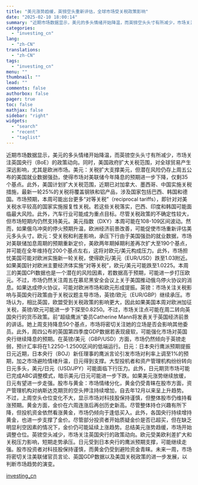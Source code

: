 ```yaml
---
title: "美元涨势趋缓，英镑空头重新评估，全球市场受关税政策影响"
date: "2025-02-10 18:00:14"
summary: "近期市场数据显示，美元的多头情绪开始降温，而英镑空头头寸有所减少，市场关注英国央行（BoE）的政策动..."
categories:
  - "investing_cn"
lang:
  - "zh-CN"
translations:
  - "zh-CN"
tags:
  - "investing_cn"
menu: ""
thumbnail: ""
lead: ""
comments: false
authorbox: false
pager: true
toc: false
mathjax: false
sidebar: "right"
widgets:
  - "search"
  - "recent"
  - "taglist"
---
```


近期市场数据显示，美元的多头情绪开始降温，而英镑空头头寸有所减少，市场关注英国央行（BoE）的政策动向。同时，美国政府扩大关税范围，对全球贸易产生深远影响，尤其是欧洲市场。美元：关税扩大支撑美元，但潜在风险仍存上周五公布的美国就业数据强劲，使得市场对美联储今年降息的预期进一步下降，仅剩35个基点。此外，美国计划扩大关税范围，近期已对加拿大、墨西哥、中国实施关税措施，最新一轮25%的关税将覆盖钢铁和铝产品，涉及国家包括巴西、韩国和德国。市场预期，本周可能出台更多“对等关税”（reciprocal tariffs），即针对对美关税水平较高的国家实施报复性关税。若这些关税落实，巴西、印度和韩国可能面临最大风险。此外，汽车行业可能成为重点目标。尽管关税政策的不确定性较大，但市场短期内仍然支持美元。美元指数（DXY）本周可能在108-109区间波动。然而，如果俄乌冲突的停火预期升温，欧洲经济前景改善，可能促使市场重新评估美元多头头寸。欧元：受关税和利差影响，承压下行由于美国强劲的就业数据，市场对美联储加息周期的预期重新定价，美欧两年期掉期利差再次扩大至190个基点，并可能在全年维持在200个基点左右，这将对欧元/美元构成压力。此外，市场担忧美国可能对欧洲实施新一轮关税，使得欧元/美元（EUR/USD）跌至1.03附近。如果美国针对欧洲主要经济体实施“对等关税”，欧元/美元可能跌至1.0225。本周三的美国CPI数据也是一个潜在的风险因素，若数据高于预期，可能进一步打压欧元。不过，市场仍然关注周五在慕尼黑安全会议上关于美国推动俄乌停火协议的消息。如果达成停火协议，可能对欧洲市场和欧元形成提振。英镑：市场关注关税影响与英国央行政策由于关税议题主导市场，英镑/欧元（EUR/GBP）继续承压。市场认为，相比英国，欧盟受到关税政策的影响更大，因此如果美国本周对欧洲加征关税，英镑/欧元可能进一步下探至0.8250。不过，市场关注点可能在周二转向英国央行的货币政策。前“超级鹰派”委员Catherine Mann将发表关于英国经济前景的讲话。她上周支持降息50个基点，市场将密切关注她的立场是否会影响其他委员。此外，周四公布的英国第四季度GDP数据若表现疲软，可能强化市场对英国央行继续降息的预期。在英镑/美元（GBP/USD）方面，市场仍然倾向于英镑走弱，预计汇率将在1.2250-1.2500区间的低端运行。日元：日本央行鹰派预期提振日元近期，日本央行（BOJ）新任理事的鹰派言论引发市场对利率上调至1%的预期，加之市场避险情绪升温，日元得到支撑。大型投机者和资产管理机构纷纷转向日元多头，美元/日元（USD/JPY）可能面临下行压力。此外，日元期货市场可能已完成ABC调整模式，暗示美元/日元可能进一步下跌。如果美元涨势继续放缓，日元有望进一步走强。股市与黄金：市场情绪分化，黄金仍受青睐在股市方面，资产管理机构对纳斯达克期货的空头押注持续增加，自去年12月以来呈上升趋势。不过，上周空头仓位变化不大，显示市场对科技股保持谨慎，但整体股市仍维持看涨预期。黄金方面，金价在六周连涨后再创历史新高。尽管整体持仓兴趣有所下降，但投机资金依然看涨黄金，市场仍倾向于逢低买入。此外，各国央行持续增持黄金，也进一步支撑了金价。尽管部分投资者开始质疑金价是否已超买，但在缺乏明显利空因素的情况下，金价仍可能延续上涨趋势。总结美元涨势趋缓，市场开始调整仓位。英镑空头减少，市场关注英国央行的政策动向。欧元受美欧利差扩大和关税压力影响，短期走势承压。日元受到日本央行的鹰派预期支撑，可能继续走强。股市投资者对科技股保持谨慎，而黄金仍受到避险资金青睐。未来一周，市场将密切关注美联储官员言论、英国GDP数据以及美国关税政策的进一步发展，以判断市场趋势的演变。

[investing_cn](https://cn.investing.com/news/forex-news/article-2664070)
